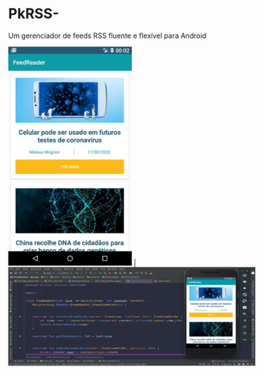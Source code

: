 # PkRSS-
Um gerenciador de feeds RSS fluente e flexível para Android



 <img width="250px"  src="https://github.com/eliezerantonio/PkRSS-/blob/master/Screenshot_1592434968.png"> | <img width="500px" height="200px"  src="https://github.com/eliezerantonio/PkRSS-/blob/master/DeepinScreenshot_sun-awt-X11-XFramePeer_20200618001149.png"> 
